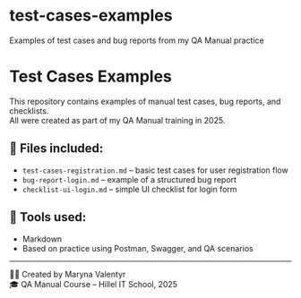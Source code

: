 # test-cases-examples
Examples of test cases and bug reports from my QA Manual practice
# Test Cases Examples

This repository contains examples of manual test cases, bug reports, and checklists.  
All were created as part of my QA Manual training in 2025.

## 📄 Files included:

- `test-cases-registration.md` – basic test cases for user registration flow
- `bug-report-login.md` – example of a structured bug report
- `checklist-ui-login.md` – simple UI checklist for login form

## 🧪 Tools used:
- Markdown
- Based on practice using Postman, Swagger, and QA scenarios

---

👩‍💻 Created by Maryna Valentyr  
🎓 QA Manual Course – Hillel IT School, 2025